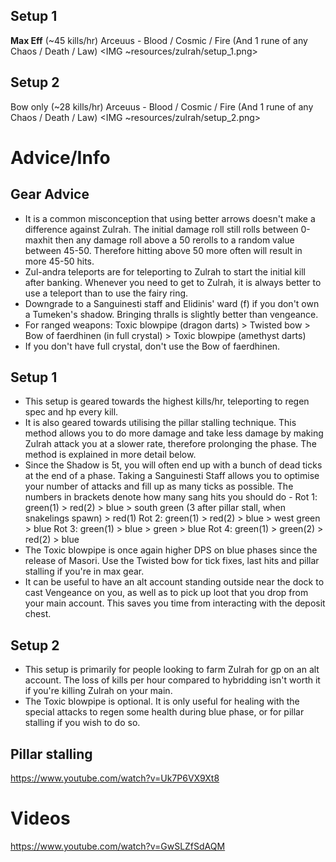 ## Setup 1 
**Max Eff** (~45 kills/hr) 
Arceuus - Blood / Cosmic / Fire (And 1 rune of any Chaos / Death / Law)
<IMG ~resources/zulrah/setup_1.png>

## Setup 2 
Bow only (~28 kills/hr)
Arceuus - Blood / Cosmic / Fire (And 1 rune of any Chaos / Death / Law)
<IMG ~resources/zulrah/setup_2.png>

# Advice/Info
## Gear Advice
- It is a common misconception that using better arrows doesn't make a difference against Zulrah. The initial damage roll still rolls between 0-maxhit then any damage roll above a 50 rerolls to a random value between 45-50. Therefore hitting above 50 more often will result in more 45-50 hits.
- Zul-andra teleports are for teleporting to Zulrah to start the initial kill after banking. Whenever you need to get to Zulrah, it is always better to use a teleport than to use the fairy ring.
- Downgrade to a Sanguinesti staff and Elidinis' ward (f) if you don't own a Tumeken's shadow. Bringing thralls is slightly better than vengeance.
- For ranged weapons: Toxic blowpipe (dragon darts) > Twisted bow > Bow of faerdhinen (in full crystal) > Toxic blowpipe (amethyst darts)
- If you don't have full crystal, don't use the Bow of faerdhinen.

## Setup 1
- This setup is geared towards the highest kills/hr, teleporting to regen spec and hp every kill.
- It is also geared towards utilising the pillar stalling technique. This method allows you to do more damage and take less damage by making Zulrah attack you at a slower rate, therefore prolonging the phase. The method is explained in more detail below.
- Since the Shadow is 5t, you will often end up with a bunch of dead ticks at the end of a phase. Taking a Sanguinesti Staff allows you to optimise your number of attacks and fill up as many ticks as possible. The numbers in brackets denote how many sang hits you should do -
Rot 1: green(1) > red(2) > blue > south green (3 after pillar stall, when snakelings spawn) > red(1)
Rot 2: green(1) > red(2) > blue > west green > blue
Rot 3: green(1) > blue > green > blue 
Rot 4: green(1) > green(2) > red(2) > blue
- The Toxic blowpipe is once again higher DPS on blue phases since the release of Masori. Use the Twisted bow for tick fixes, last hits and pillar stalling if you're in max gear.
- It can be useful to have an alt account standing outside near the dock to cast Vengeance on you, as well as to pick up loot that you drop from your main account. This saves you time from interacting with the deposit chest.

## Setup 2
- This setup is primarily for people looking to farm Zulrah for gp on an alt account. The loss of kills per hour compared to hybridding isn't worth it if you're killing Zulrah on your main.
- The Toxic blowpipe is optional. It is only useful for healing with the special attacks to regen some health during blue phase, or for pillar stalling if you wish to do so.

## Pillar stalling
https://www.youtube.com/watch?v=Uk7P6VX9Xt8 

# Videos
https://www.youtube.com/watch?v=GwSLZfSdAQM
